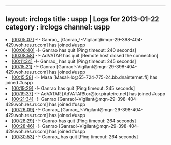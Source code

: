 
---
layout: irclogs
title : uspp | Logs for 2013-01-22
category : irclogs
channel: uspp
---
<li class="logitem"><a href="#00:05:07" name="00:05:07" class="time">[00:05:07]</a> -!- <span class="join">Ganrao_</span> [Ganrao_!~Vigilant@mqn-29-398-404-429.woh.res.rr.com] has joined #uspp </li>
<li class="logitem"><a href="#00:06:40" name="00:06:40" class="time">[00:06:40]</a> -!- <span class="quit">Ganrao</span> has quit [Ping timeout: 240 seconds] </li>
<li class="logitem"><a href="#00:08:58" name="00:08:58" class="time">[00:08:58]</a> -!- <span class="quit">AdVATAR</span> has quit [Remote host closed the connection] </li>
<li class="logitem"><a href="#00:11:34" name="00:11:34" class="time">[00:11:34]</a> -!- <span class="quit">Ganrao_</span> has quit [Ping timeout: 245 seconds] </li>
<li class="logitem"><a href="#00:15:21" name="00:15:21" class="time">[00:15:21]</a> -!- <span class="join">Ganrao</span> [Ganrao!~Vigilant@mqn-29-398-404-429.woh.res.rr.com] has joined #uspp </li>
<li class="logitem"><a href="#00:15:58" name="00:15:58" class="time">[00:15:58]</a> -!- <span class="join">Masa</span> [Masa!~lc@55-724-775-24.bb.dnainternet.fi] has joined #uspp </li>
<li class="logitem"><a href="#00:19:29" name="00:19:29" class="time">[00:19:29]</a> -!- <span class="quit">Ganrao</span> has quit [Ping timeout: 245 seconds] </li>
<li class="logitem"><a href="#00:19:37" name="00:19:37" class="time">[00:19:37]</a> -!- <span class="join">AdVATAR</span> [AdVATAR!tor@tor.pirateirc.net] has joined #uspp </li>
<li class="logitem"><a href="#00:21:34" name="00:21:34" class="time">[00:21:34]</a> -!- <span class="join">Ganrao</span> [Ganrao!~Vigilant@mqn-29-398-404-429.woh.res.rr.com] has joined #uspp </li>
<li class="logitem"><a href="#00:26:09" name="00:26:09" class="time">[00:26:09]</a> -!- <span class="join">Ganrao_</span> [Ganrao_!~Vigilant@mqn-29-398-404-429.woh.res.rr.com] has joined #uspp </li>
<li class="logitem"><a href="#00:28:29" name="00:28:29" class="time">[00:28:29]</a> -!- <span class="quit">Ganrao</span> has quit [Ping timeout: 264 seconds] </li>
<li class="logitem"><a href="#00:28:46" name="00:28:46" class="time">[00:28:46]</a> -!- <span class="join">Ganrao</span> [Ganrao!~Vigilant@mqn-29-398-404-429.woh.res.rr.com] has joined #uspp </li>
<li class="logitem"><a href="#00:30:53" name="00:30:53" class="time">[00:30:53]</a> -!- <span class="quit">Ganrao_</span> has quit [Ping timeout: 264 seconds] </li>


